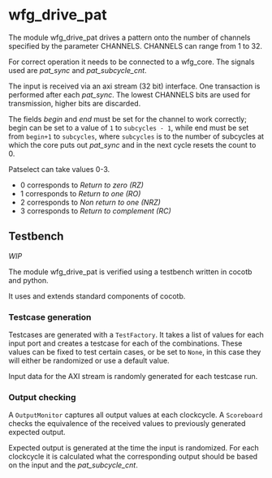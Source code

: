# wfg_drive_pat

The module wfg_drive_pat drives a pattern onto the number of channels specified by the parameter CHANNELS. CHANNELS can range from 1 to 32.

For correct operation it needs to be connected to a wfg_core.
The signals used are *pat_sync* and *pat_subcycle_cnt*.

The input is received via an axi stream (32 bit) interface. One transaction is performed after each *pat_sync*. The lowest CHANNELS bits are used for transmission, higher bits are discarded.

The fields *begin* and *end* must be set for the channel to work correctly;
begin can be set to a value of `1` to `subcycles - 1`, while end must be set from `begin+1` to `subcycles`, where `subcycles` is to the number of subcycles at which the core puts out *pat_sync* and in the next cycle resets the count to 0.

Patselect can take values 0-3.
  - 0 corresponds to *Return to zero (RZ)*
  - 1 corresponds to *Return to one (RO)*
  - 2 corresponds to *Non return to one (NRZ)*
  - 3 corresponds to *Return to complement (RC)*

## Testbench

*WIP*

The module wfg_drive_pat is verified using a testbench written in cocotb and python.

It uses and extends standard components of cocotb.


### Testcase generation

Testcases are generated with a `TestFactory`.
It takes a list of values for each input port and creates a testcase for each of the combinations.
These values can be fixed to test certain cases, or be set to `None`, in this case they will either be randomized or use a default value.

Input data for the AXI stream is randomly generated for each testcase run.


### Output checking

A `OutputMonitor` captures all output values at each clockcycle.
A `Scoreboard` checks the equivalence of the received values to previously generated expected output.

Expected output is generated at the time the input is randomized. For each clockcycle it is calculated what the corresponding output should be based on the input and the *pat_subcycle_cnt*.



